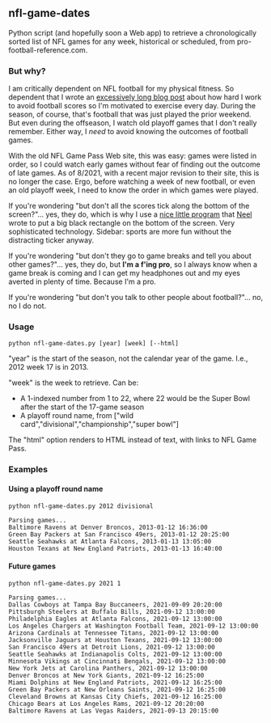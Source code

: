 ## nfl-game-dates

Python script (and hopefully soon a Web app) to retrieve a chronologically sorted list of NFL games for any week, historical or scheduled, from pro-football-reference.com.


### But why?

I am critically dependent on NFL football for my physical fitness.  So dependent that I wrote an [excessively long blog post](http://rockicon.net/wp/2019/10/22/the-doctor-of-rocks-tfip-total-football-immersion-program/) about how hard I work to avoid football scores so I'm motivated to exercise every day.  During the season, of course, that's football that was just played the prior weekend.  But even during the offseason, I watch old playoff games that I don't really remember.  Either way, I <i>need</i> to avoid knowing the outcomes of football games.

With the old NFL Game Pass Web site, this was easy: games were listed in order, so I could watch early games without fear of finding out the outcome of late games.  As of 8/2021, with a recent major revision to their site, this is no longer the case.  Ergo, before watching a week of new football, or even an old playoff week, I need to know the order in which games were played.

If you're wondering "but don't all the scores tick along the bottom of the screen?"... yes, they do, which is why I use a [nice little program](https://aka.ms/scoreblocker) that [Neel](https://www.microsoft.com/en-us/research/people/neel/) wrote to put a big black rectangle on the bottom of the screen.  Very sophisticated technology.  Sidebar: sports are more fun without the distracting ticker anyway.

If you're wondering "but don't they go to game breaks and tell you about other games?"... yes, they do, but <b>I'm a f'ing pro</b>, so I always know when a game break is coming and I can get my headphones out and my eyes averted in plenty of time.  Because I'm a pro.

If you're wondering "but don't you talk to other people about football?"... no, no I do not.


### Usage

`python nfl-game-dates.py [year] [week] [--html]`

"year" is the start of the season, not the calendar year of the game.  I.e., 2012 week 17 is in 2013.

"week" is the week to retrieve.  Can be:

* A 1-indexed number from 1 to 22, where 22 would be the Super Bowl after the start of the 17-game season
* A playoff round name, from ["wild card","divisional","championship","super bowl"]

The "html" option renders to HTML instead of text, with links to NFL Game Pass.


### Examples

#### Using a playoff round name
```
python nfl-game-dates.py 2012 divisional

Parsing games...
Baltimore Ravens at Denver Broncos, 2013-01-12 16:36:00
Green Bay Packers at San Francisco 49ers, 2013-01-12 20:25:00
Seattle Seahawks at Atlanta Falcons, 2013-01-13 13:05:00
Houston Texans at New England Patriots, 2013-01-13 16:40:00
```

#### Future games
```
python nfl-game-dates.py 2021 1

Parsing games...
Dallas Cowboys at Tampa Bay Buccaneers, 2021-09-09 20:20:00
Pittsburgh Steelers at Buffalo Bills, 2021-09-12 13:00:00
Philadelphia Eagles at Atlanta Falcons, 2021-09-12 13:00:00
Los Angeles Chargers at Washington Football Team, 2021-09-12 13:00:00
Arizona Cardinals at Tennessee Titans, 2021-09-12 13:00:00
Jacksonville Jaguars at Houston Texans, 2021-09-12 13:00:00
San Francisco 49ers at Detroit Lions, 2021-09-12 13:00:00
Seattle Seahawks at Indianapolis Colts, 2021-09-12 13:00:00
Minnesota Vikings at Cincinnati Bengals, 2021-09-12 13:00:00
New York Jets at Carolina Panthers, 2021-09-12 13:00:00
Denver Broncos at New York Giants, 2021-09-12 16:25:00
Miami Dolphins at New England Patriots, 2021-09-12 16:25:00
Green Bay Packers at New Orleans Saints, 2021-09-12 16:25:00
Cleveland Browns at Kansas City Chiefs, 2021-09-12 16:25:00
Chicago Bears at Los Angeles Rams, 2021-09-12 20:20:00
Baltimore Ravens at Las Vegas Raiders, 2021-09-13 20:15:00
```

